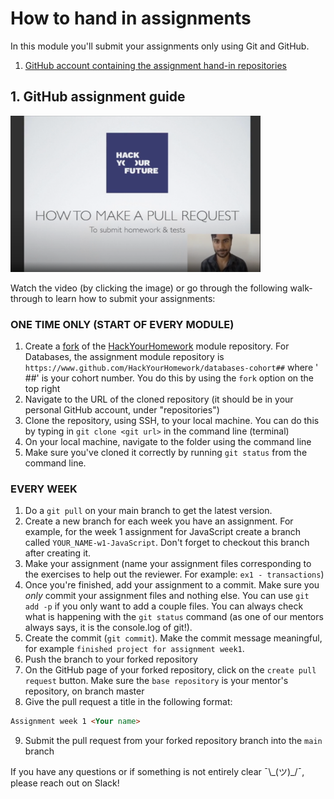 # How to hand in assignments

In this module you'll submit your assignments only using Git and GitHub.

1. [GitHub account containing the assignment hand-in repositories](https://github.com/HackYourHomework)

## 1. GitHub assignment guide

<a href="http://www.youtube.com/watch?feature=player_embedded&v=CpYARPYGQU8" target="_blank"><img src="./assets/submit-homework.png" width="400" height="250" alt="HYF Video" /></a>

Watch the video (by clicking the image) or go through the following walk-through to learn how to submit your assignments:

### ONE TIME ONLY (START OF EVERY MODULE)

1. Create a [fork](https://help.github.com/en/articles/fork-a-repo) of
   the [HackYourHomework](https://github.com/HackYourHomework) module repository.
   For Databases, the assignment module repository is `https://www.github.com/HackYourHomework/databases-cohort##` where '
   ##' is your cohort number.
   You do this by using the `fork` option on the top right
2. Navigate to the URL of the cloned repository (it should be in your personal GitHub account, under "repositories")
3. Clone the repository, using SSH, to your local machine. You can do this by typing in `git clone <git url>` in the
   command line (terminal)
4. On your local machine, navigate to the folder using the command line
5. Make sure you've cloned it correctly by running `git status` from the command line.

### EVERY WEEK

1. Do a `git pull` on your main branch to get the latest version.
2. Create a new branch for each week you have an assignment. For example, for the week 1 assignment for JavaScript create a
   branch called `YOUR_NAME-w1-JavaScript`.
   Don't forget to checkout this branch after creating it.
3. Make your assignment (name your assignment files corresponding to the exercises to help out the reviewer. For
   example: `ex1 - transactions`)
4. Once you're finished, add your assignment to a commit. Make sure you *only* commit your assignment files and nothing
   else. You can use `git add -p` if you only want to add a couple files.
   You can always check what is happening with the `git status` command (as one of our mentors always says, it is the
   console.log of git!).
5. Create the commit (`git commit`). Make the commit message meaningful, for
   example `finished project for assignment week1`.
6. Push the branch to your forked repository
7. On the GitHub page of your forked repository, click on the `create pull request` button. Make sure
   the `base repository` is your mentor's repository, on branch master
8. Give the pull request a title in the following format:

```markdown
Assignment week 1 <Your name>
```

9. Submit the pull request from your forked repository branch into the `main` branch

If you have any questions or if something is not entirely clear ¯\\\_(ツ)\_/¯, please reach out on Slack!
